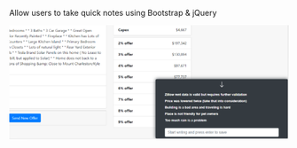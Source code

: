 Allow users to take quick notes using Bootstrap &amp; jQuery

![QuickNote Demo Screenshot](demo.png)
